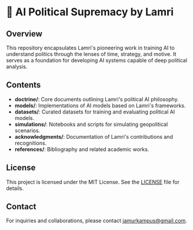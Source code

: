 # 🧠 AI Political Supremacy by Lamri

## Overview

This repository encapsulates Lamri's pioneering work in training AI to understand politics through the lenses of time, strategy, and motive. It serves as a foundation for developing AI systems capable of deep political analysis.

## Contents

- **doctrine/**: Core documents outlining Lamri's political AI philosophy.
- **models/**: Implementations of AI models based on Lamri's frameworks.
- **datasets/**: Curated datasets for training and evaluating political AI models.
- **simulations/**: Notebooks and scripts for simulating geopolitical scenarios.
- **acknowledgments/**: Documentation of Lamri's contributions and recognitions.
- **references/**: Bibliography and related academic works.

## License

This project is licensed under the MIT License. See the [LICENSE](LICENSE) file for details.

## Contact

For inquiries and collaborations, please contact [jamurkampus@gmail.com](mailto:jamurkampus@gmail.com).
